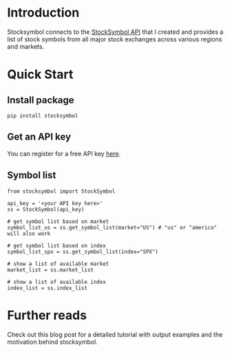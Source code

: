# Introduction

Stocksymbol connects to the [StockSymbol API](https://stock-symbols.herokuapp.com/) that I created and provides a list of stock symbols from all major stock exchanges across various regions and markets.

# Quick Start

## Install package

```
pip install stocksymbol
```

## Get an API key

You can register for a free API key [here](https://stock-symbols.herokuapp.com/).

## Symbol list

```
from stocksymbol import StockSymbol

api_key = '<your API key here>'
ss = StockSymbol(api_key)

# get symbol list based on market
symbol_list_us = ss.get_symbol_list(market="US") # "us" or "america" will also work

# get symbol list based on index
symbol_list_spx = ss.get_symbol_list(index="SPX")

# show a list of available market
market_list = ss.market_list

# show a list of available index
index_list = ss.index_list
```

# Further reads
Check out this blog post for a detailed tutorial with output examples and the motivation behind stocksymbol.

